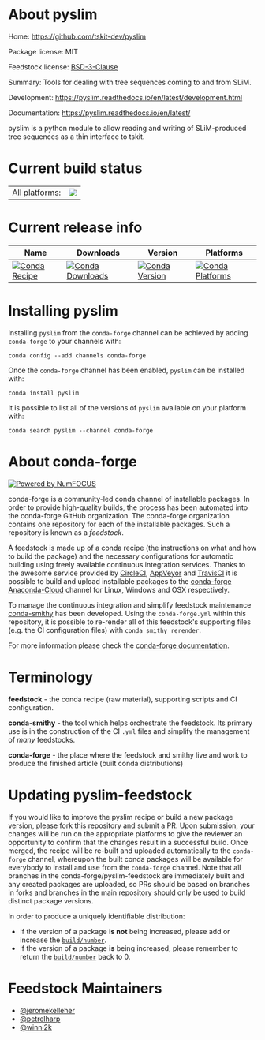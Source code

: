 About pyslim
============

Home: https://github.com/tskit-dev/pyslim

Package license: MIT

Feedstock license: [BSD-3-Clause](https://github.com/conda-forge/pyslim-feedstock/blob/master/LICENSE.txt)

Summary: Tools for dealing with tree sequences coming to and from SLiM.

Development: https://pyslim.readthedocs.io/en/latest/development.html

Documentation: https://pyslim.readthedocs.io/en/latest/

pyslim is a python module to allow reading and writing of SLiM-produced tree
sequences as a thin interface to tskit.


Current build status
====================


<table><tr><td>All platforms:</td>
    <td>
      <a href="https://dev.azure.com/conda-forge/feedstock-builds/_build/latest?definitionId=9909&branchName=master">
        <img src="https://dev.azure.com/conda-forge/feedstock-builds/_apis/build/status/pyslim-feedstock?branchName=master">
      </a>
    </td>
  </tr>
</table>

Current release info
====================

| Name | Downloads | Version | Platforms |
| --- | --- | --- | --- |
| [![Conda Recipe](https://img.shields.io/badge/recipe-pyslim-green.svg)](https://anaconda.org/conda-forge/pyslim) | [![Conda Downloads](https://img.shields.io/conda/dn/conda-forge/pyslim.svg)](https://anaconda.org/conda-forge/pyslim) | [![Conda Version](https://img.shields.io/conda/vn/conda-forge/pyslim.svg)](https://anaconda.org/conda-forge/pyslim) | [![Conda Platforms](https://img.shields.io/conda/pn/conda-forge/pyslim.svg)](https://anaconda.org/conda-forge/pyslim) |

Installing pyslim
=================

Installing `pyslim` from the `conda-forge` channel can be achieved by adding `conda-forge` to your channels with:

```
conda config --add channels conda-forge
```

Once the `conda-forge` channel has been enabled, `pyslim` can be installed with:

```
conda install pyslim
```

It is possible to list all of the versions of `pyslim` available on your platform with:

```
conda search pyslim --channel conda-forge
```


About conda-forge
=================

[![Powered by NumFOCUS](https://img.shields.io/badge/powered%20by-NumFOCUS-orange.svg?style=flat&colorA=E1523D&colorB=007D8A)](http://numfocus.org)

conda-forge is a community-led conda channel of installable packages.
In order to provide high-quality builds, the process has been automated into the
conda-forge GitHub organization. The conda-forge organization contains one repository
for each of the installable packages. Such a repository is known as a *feedstock*.

A feedstock is made up of a conda recipe (the instructions on what and how to build
the package) and the necessary configurations for automatic building using freely
available continuous integration services. Thanks to the awesome service provided by
[CircleCI](https://circleci.com/), [AppVeyor](https://www.appveyor.com/)
and [TravisCI](https://travis-ci.com/) it is possible to build and upload installable
packages to the [conda-forge](https://anaconda.org/conda-forge)
[Anaconda-Cloud](https://anaconda.org/) channel for Linux, Windows and OSX respectively.

To manage the continuous integration and simplify feedstock maintenance
[conda-smithy](https://github.com/conda-forge/conda-smithy) has been developed.
Using the ``conda-forge.yml`` within this repository, it is possible to re-render all of
this feedstock's supporting files (e.g. the CI configuration files) with ``conda smithy rerender``.

For more information please check the [conda-forge documentation](https://conda-forge.org/docs/).

Terminology
===========

**feedstock** - the conda recipe (raw material), supporting scripts and CI configuration.

**conda-smithy** - the tool which helps orchestrate the feedstock.
                   Its primary use is in the construction of the CI ``.yml`` files
                   and simplify the management of *many* feedstocks.

**conda-forge** - the place where the feedstock and smithy live and work to
                  produce the finished article (built conda distributions)


Updating pyslim-feedstock
=========================

If you would like to improve the pyslim recipe or build a new
package version, please fork this repository and submit a PR. Upon submission,
your changes will be run on the appropriate platforms to give the reviewer an
opportunity to confirm that the changes result in a successful build. Once
merged, the recipe will be re-built and uploaded automatically to the
`conda-forge` channel, whereupon the built conda packages will be available for
everybody to install and use from the `conda-forge` channel.
Note that all branches in the conda-forge/pyslim-feedstock are
immediately built and any created packages are uploaded, so PRs should be based
on branches in forks and branches in the main repository should only be used to
build distinct package versions.

In order to produce a uniquely identifiable distribution:
 * If the version of a package **is not** being increased, please add or increase
   the [``build/number``](https://docs.conda.io/projects/conda-build/en/latest/resources/define-metadata.html#build-number-and-string).
 * If the version of a package **is** being increased, please remember to return
   the [``build/number``](https://docs.conda.io/projects/conda-build/en/latest/resources/define-metadata.html#build-number-and-string)
   back to 0.

Feedstock Maintainers
=====================

* [@jeromekelleher](https://github.com/jeromekelleher/)
* [@petrelharp](https://github.com/petrelharp/)
* [@winni2k](https://github.com/winni2k/)

